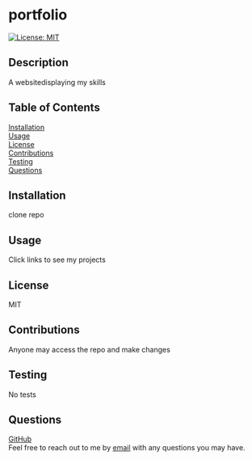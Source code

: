 
# portfolio

[![License: MIT](https://img.shields.io/badge/License-MIT-blue.svg)](https://opensource.org/licenses/MIT)

## Description
A websitedisplaying my skills

## Table of Contents
[Installation](#Installation)  
[Usage](#Usage)  
[License](#License)  
[Contributions](#Contributions)  
[Testing](#Testing)  
[Questions](#Questions)

## Installation
clone repo

## Usage
Click links to see my projects

## License
MIT

## Contributions
Anyone may access the repo and make changes

## Testing
No tests

## Questions
[GitHub](https://github.com/dalto135)  
Feel free to reach out to me by [email](mailto:wilkins.271@osu.edu) with any questions you may have.
